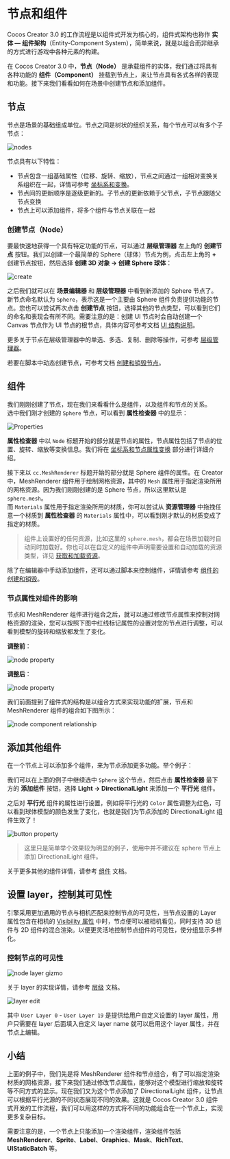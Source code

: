 # 节点和组件

Cocos Creator 3.0 的工作流程是以组件式开发为核心的，组件式架构也称作 **实体 — 组件架构**（Entity-Component System），简单来说，就是以组合而非继承的方式进行游戏中各种元素的构建。

在 Cocos Creator 3.0 中，**节点（Node）** 是承载组件的实体，我们通过将具有各种功能的 **组件（Component）** 挂载到节点上，来让节点具有各式各样的表现和功能。接下来我们看看如何在场景中创建节点和添加组件。

## 节点

节点是场景的基础组成单位。节点之间是树状的组织关系，每个节点可以有多个子节点：

![nodes](scene/nodes.jpg)

节点具有以下特性：
- 节点包含一组基础属性（位移、旋转、缩放），节点之间通过一组相对变换关系组织在一起，详情可参考 [坐标系和变换](./coord.md)。
- 节点间的更新顺序是逐级更新的。子节点的更新依赖于父节点，子节点跟随父节点变换
- 节点上可以添加组件，将多个组件与节点关联在一起

### 创建节点（Node）

要最快速地获得一个具有特定功能的节点，可以通过 **层级管理器** 左上角的 **创建节点** 按钮。我们以创建一个最简单的 Sphere（球体）节点为例，点击左上角的 **+** 创建节点按钮，然后选择 **创建 3D 对象 -> 创建 Sphere 球体**：

![create](scene/create.png)

之后我们就可以在 **场景编辑器** 和 **层级管理器** 中看到新添加的 Sphere 节点了。新节点命名默认为 `Sphere`，表示这是一个主要由 Sphere 组件负责提供功能的节点。您也可以尝试再次点击 **创建节点** 按钮，选择其他的节点类型，可以看到它们的命名和表现会有所不同。需要注意的是：创建 UI 节点时会自动创建一个 Canvas 节点作为 UI 节点的根节点，具体内容可参考文档 [UI 结构说明](../../ui-system/components/engine/index.md)。

更多关于节点在层级管理器中的单选、多选、复制、删除等操作，可参考 [层级管理器](../../editor/hierarchy/index.md)。

若要在脚本中动态创建节点，可参考文档 [创建和销毁节点](../../scripting/create-destroy.md)。

## 组件

我们刚刚创建了节点，现在我们来看看什么是组件，以及组件和节点的关系。<br>
选中我们刚才创建的 `Sphere` 节点，可以看到 **属性检查器** 中的显示：

![Properties](scene/inspector.png)

**属性检查器** 中以 `Node` 标题开始的部分就是节点的属性，节点属性包括了节点的位置、旋转、缩放等变换信息。我们将在 [坐标系和节点属性变换](coord.md) 部分进行详细介绍。

接下来以 `cc.MeshRenderer` 标题开始的部分就是 Sphere 组件的属性。在 Creator 中，MeshRenderer 组件用于绘制网格资源，其中的 `Mesh` 属性用于指定渲染所用的网格资源。因为我们刚刚创建的是 Sphere 节点，所以这里默认是 `sphere.mesh`。<br>
而 `Materials` 属性用于指定渲染所用的材质，你可以尝试从 **资源管理器** 中拖拽任意一个材质到 **属性检查器** 的 `Materials` 属性中，可以看到刚才默认的材质变成了指定的材质。

> 组件上设置好的任何资源，比如这里的 `sphere.mesh`，都会在场景加载时自动同时加载好。你也可以在自定义的组件中声明需要设置和自动加载的资源类型，详见 [获取和加载资源](../../scripting/load-assets.md)。

除了在编辑器中手动添加组件，还可以通过脚本来控制组件，详情请参考 [组件的创建和销毁](../../scripting/component.md)。

### 节点属性对组件的影响

节点和 MeshRenderer 组件进行组合之后，就可以通过修改节点属性来控制对网格资源的渲染，您可以按照下图中红线标记属性的设置对您的节点进行调整，可以看到模型的旋转和缩放都发生了变化。

**调整前**：

![node property](scene/node-before.png)

**调整后**：

![node property](scene/node-after.png)

我们前面提到了组件式的结构是以组合方式来实现功能的扩展，节点和 MeshRenderer 组件的组合如下图所示：

![node component relationship](scene/node-chart.png)

## 添加其他组件

在一个节点上可以添加多个组件，来为节点添加更多功能。举个例子：

我们可以在上面的例子中继续选中 `Sphere` 这个节点，然后点击 **属性检查器** 最下方的 **添加组件** 按钮，选择 **Light -> DirectionalLight** 来添加一个 **平行光** 组件。

之后对 **平行光** 组件的属性进行设置，例如将平行光的 `Color` 属性调整为红色，可以看到球体模型的颜色发生了变化，也就是我们为节点添加的 DirectionalLight 组件生效了！

![button property](scene/directional-light.png)

> 这里只是简单举个效果较为明显的例子，使用中并不建议在 sphere 节点上添加 DirectionalLight 组件。

关于更多其他的组件详情，请参考 [组件](../../editor/components/index.md) 文档。

## 设置 layer，控制其可见性

引擎采用更加通用的节点与相机匹配来控制节点的可见性，当节点设置的 Layer 属性包含在相机的 [Visibility 属性](../../editor/components/camera-component.md) 中时，节点便可以被相机看见，同时支持 3D 组件与 2D 组件的混合渲染。以便更灵活地控制节点组件的可见性，使分组显示多样化。

### 控制节点的可见性

![node layer gizmo](scene/node-layer-gizmo.png)

关于 layer 的实现详情，请参考 [层级](layer.md) 文档。

![layer edit](scene/layer-edit.png)

其中 `User Layer 0` - `User Layer 19` 是提供给用户自定义设置的 layer 属性，用户只需要在 layer 后面填入自定义 layer name 就可以启用这个 layer 属性，并在节点上编辑。

## 小结

上面的例子中，我们先是将 MeshRenderer 组件和节点组合，有了可以指定渲染材质的网格资源，接下来我们通过修改节点属性，能够对这个模型进行缩放和旋转等不同方式的显示。现在我们又为这个节点添加了 DirectionalLight 组件，让节点可以根据平行光源的不同状态展现不同的效果。这就是 Cocos Creator 3.0 组件式开发的工作流程，我们可以用这样的方式将不同的功能组合在一个节点上，实现更多复杂目标。

需要注意的是，一个节点上只能添加一个渲染组件，渲染组件包括 **MeshRenderer**、**Sprite**、**Label**、**Graphics**、**Mask**、**RichText**、**UIStaticBatch** 等。

